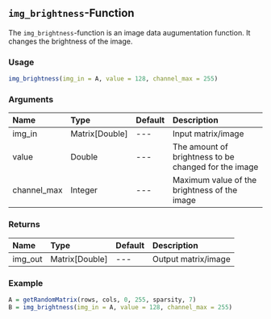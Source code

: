 ## `img_brightness`-Function

The `img_brightness`-function is an image data augumentation function.
It changes the brightness of the image.

### Usage
```r
img_brightness(img_in = A, value = 128, channel_max = 255)
```

### Arguments
| Name         | Type           | Default  | Description |
| :------      | :------------- | -------- | :---------- |
| img_in       | Matrix[Double] | ---      | Input matrix/image |
| value        | Double         | ---      | The amount of brightness to be changed for the image |
| channel_max  | Integer        | ---      | Maximum value of the brightness of the  image |

### Returns
| Name      | Type           | Default  | Description |
| :------   | :------------- | -------- | :---------- |
| img_out   | Matrix[Double] | ---      | Output matrix/image |

### Example
```r
A = getRandomMatrix(rows, cols, 0, 255, sparsity, 7)
B = img_brightness(img_in = A, value = 128, channel_max = 255)
```

